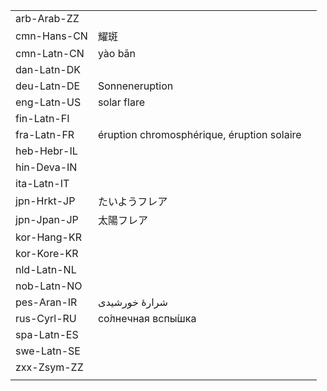 | | | |
|-|-|-|
| arb-Arab-ZZ |  |  |
| cmn-Hans-CN | 耀斑 |  |
| cmn-Latn-CN | yào bān |  |
| dan-Latn-DK |  |  |
| deu-Latn-DE | Sonneneruption |  |
| eng-Latn-US | solar flare |  |
| fin-Latn-FI |  |  |
| fra-Latn-FR | éruption chromosphérique, éruption solaire |  |
| heb-Hebr-IL |  |  |
| hin-Deva-IN |  |  |
| ita-Latn-IT |  |  |
| jpn-Hrkt-JP | たいようフレア |  |
| jpn-Jpan-JP | 太陽フレア |  |
| kor-Hang-KR |  |  |
| kor-Kore-KR |  |  |
| nld-Latn-NL |  |  |
| nob-Latn-NO |  |  |
| pes-Aran-IR | شرارهٔ خورشیدی |  |
| rus-Cyrl-RU | со́лнечная вспы́шка |  |
| spa-Latn-ES |  |  |
| swe-Latn-SE |  |  |
| zxx-Zsym-ZZ |  |  |
|  |  |  |

